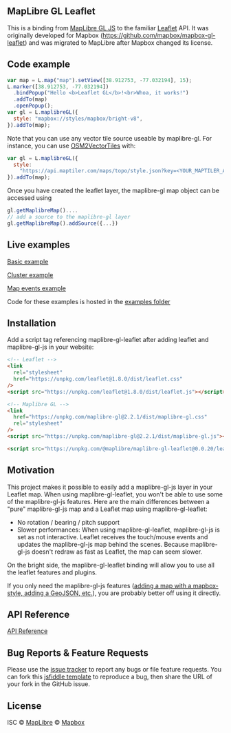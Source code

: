 ## MapLibre GL Leaflet

This is a binding from [MapLibre GL JS](https://maplibre.org) to the familiar
[Leaflet](http://leafletjs.com/) API. It was originally developed for Mapbox (<https://github.com/mapbox/mapbox-gl-leaflet>) and was migrated to MapLibre after Mapbox changed its license.

## Code example

```javascript
var map = L.map("map").setView([38.912753, -77.032194], 15);
L.marker([38.912753, -77.032194])
  .bindPopup("Hello <b>Leaflet GL</b>!<br>Whoa, it works!")
  .addTo(map)
  .openPopup();
var gl = L.maplibreGL({
  style: "mapbox://styles/mapbox/bright-v8",
}).addTo(map);
```

Note that you can use any vector tile source useable by maplibre-gl. For instance, you can use [OSM2VectorTiles](http://osm2vectortiles.org/) with:

```javascript
var gl = L.maplibreGL({
  style:
    "https://api.maptiler.com/maps/topo/style.json?key=<YOUR_MAPTILER_API_KEY>",
}).addTo(map);
```

Once you have created the leaflet layer, the maplibre-gl map object can be accessed using

```javascript
gl.getMaplibreMap()....
// add a source to the maplibre-gl layer
gl.getMaplibreMap().addSource({...})
```

## Live examples

[Basic example](https://raw.githack.com/maplibre/maplibre-gl-leaflet/main/examples/basic.html)

[Cluster example](https://raw.githack.com/maplibre/maplibre-gl-leaflet/main/examples/cluster.html)

[Map events example](https://raw.githack.com/maplibre/maplibre-gl-leaflet/main/examples/events.html)

Code for these examples is hosted in the [examples folder](https://github.com/maplibre/maplibre-gl-leaflet/tree/main/examples)

## Installation

Add a script tag referencing maplibre-gl-leaflet after adding leaflet and maplibre-gl-js in your website:

```html
<!-- Leaflet -->
<link
  rel="stylesheet"
  href="https://unpkg.com/leaflet@1.8.0/dist/leaflet.css"
/>
<script src="https://unpkg.com/leaflet@1.8.0/dist/leaflet.js"></script>

<!-- Maplibre GL -->
<link
  href="https://unpkg.com/maplibre-gl@2.2.1/dist/maplibre-gl.css"
  rel="stylesheet"
/>
<script src="https://unpkg.com/maplibre-gl@2.2.1/dist/maplibre-gl.js"></script>

<script src="https://unpkg.com/@maplibre/maplibre-gl-leaflet@0.0.20/leaflet-maplibre-gl.js"></script>
```

## Motivation

This project makes it possible to easily add a maplibre-gl-js layer in your Leaflet map. When using maplibre-gl-leaflet, you won't be able to use some of the maplibre-gl-js features.
Here are the main differences between a "pure" maplibre-gl-js map and a Leaflet map using maplibre-gl-leaflet:

- No rotation / bearing / pitch support
- Slower performances: When using maplibre-gl-leaflet, maplibre-gl-js is set as not interactive. Leaflet receives the touch/mouse events and updates the maplibre-gl-js map behind the scenes. Because maplibre-gl-js doesn't redraw as fast as Leaflet, the map can seem slower.

On the bright side, the maplibre-gl-leaflet binding will allow you to use all the leaflet features and plugins.

If you only need the maplibre-gl-js features ([adding a map with a mapbox-style, adding a GeoJSON, etc.](https://maplibre.org/maplibre-gl-js/docs/examples/)), you are probably better off using it directly.

## API Reference

[API Reference](API.md)

## Bug Reports & Feature Requests

Please use the [issue tracker](https://github.com/maplibre/maplibre-gl-leaflet/issues) to report any bugs or file feature requests.
You can fork this [jsfiddle template](https://jsfiddle.net/fnicollet/9w9er53v/) to reproduce a bug, then share the URL of your fork in the GitHub issue.

## License

ISC © [MapLibre](https://github.com/maplibre) © [Mapbox](https://github.com/mapbox)
